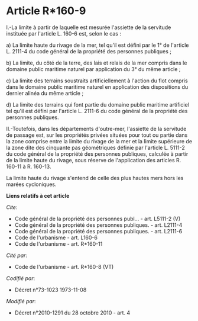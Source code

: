 # Article R*160-9

I.-La limite à partir de laquelle est mesurée l'assiette de la servitude instituée par l'article L. 160-6 est, selon le
cas : 

a) La limite haute du rivage de la mer, tel qu'il est défini par le 1° de l'article L. 2111-4 du code général de la propriété
des personnes publiques ; 

b) La limite, du côté de la terre, des lais et relais de la mer compris dans le domaine public maritime naturel par
application du 3° du même article ; 

c) La limite des terrains soustraits artificiellement à l'action du flot compris dans le domaine public maritime naturel en
application des dispositions du dernier alinéa du même article ; 

d) La limite des terrains qui font partie du domaine public maritime artificiel tel qu'il est défini par l'article L. 2111-6
du code général de la propriété des personnes publiques. 

II.-Toutefois, dans les départements d'outre-mer, l'assiette de la servitude de passage est, sur les propriétés privées
situées pour tout ou partie dans la zone comprise entre la limite du rivage de la mer et la limite supérieure de la zone dite
des cinquante pas géométriques définie par l'article L. 5111-2 du code général de la propriété des personnes publiques,
calculée à partir de la limite haute du rivage, sous réserve de l'application des articles R. 160-11 à R. 160-13. 

La limite haute du rivage s'entend de celle des plus hautes mers hors les marées cycloniques.

**Liens relatifs à cet article**

_Cite_:

  - Code général de la propriété des personnes publ... - art. L5111-2 (V)
  - Code général de la propriété des personnes publiques. - art. L2111-4
  - Code général de la propriété des personnes publiques. - art. L2111-6
  - Code de l'urbanisme - art. L160-6
  - Code de l'urbanisme - art. R*160-11

_Cité par_:

  - Code de l'urbanisme - art. R*160-8 (VT)

_Codifié par_:

  - Décret n°73-1023 1973-11-08

_Modifié par_:

  - Décret n°2010-1291 du 28 octobre 2010 - art. 4
